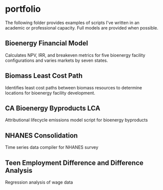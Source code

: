 # portfolio  

The following folder provides examples of scripts I've written in an academic or professional capacity. Full models are provided when possible.  
   

## Bioenergy Financial Model  

Calculates NPV, IRR, and breakeven metrics for five bioenergy facility configurations and varies markets by seven states.  

## Biomass Least Cost Path  

Identifies least cost paths between biomass resources to determine locations for bioenergy facility development.  
  
## CA Bioenergy Byproducts LCA  

Attributional lifecycle emissions model script for bioenergy byproducts

## NHANES Consolidation

Time series data compiler for NHANES survey
 
## Teen Employment Difference and Difference Analysis  

Regression analysis of wage data


